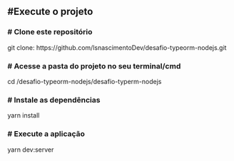 <!DOCTYPE html>
<html lang="en">

<head>

</head>

<body>


  <h2> #Execute o projeto</h2>


  <h3># Clone este repositório</h3>
  <p>git clone: https://github.com/lsnascimentoDev/desafio-typeorm-nodejs.git</p>

  <h3># Acesse a pasta do projeto no seu terminal/cmd</h3>
  <p>cd /desafio-typeorm-nodejs/desafio-typerm-nodejs</p>

  <h3># Instale as dependências</h3>
  <p>yarn install</p>

  <h3># Execute a aplicação</h3>
  <p>yarn dev:server</p>

</body>

</html>

